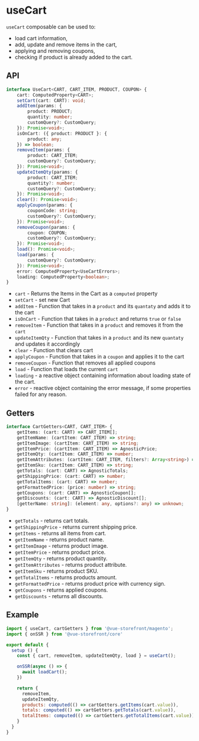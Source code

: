 # useCart

`useCart` composable can be used to:
* load cart information,
* add, update and remove items in the cart,
* applying and removing coupons,
* checking if product is already added to the cart.

## API

```typescript
interface UseCart<CART, CART_ITEM, PRODUCT, COUPON> {
    cart: ComputedProperty<CART>;
    setCart(cart: CART): void;
    addItem(params: {
        product: PRODUCT;
        quantity: number;
        customQuery?: CustomQuery;
    }): Promise<void>;
    isOnCart: ({ product: PRODUCT }: {
        product: any;
    }) => boolean;
    removeItem(params: {
        product: CART_ITEM;
        customQuery?: CustomQuery;
    }): Promise<void>;
    updateItemQty(params: {
        product: CART_ITEM;
        quantity?: number;
        customQuery?: CustomQuery;
    }): Promise<void>;
    clear(): Promise<void>;
    applyCoupon(params: {
        couponCode: string;
        customQuery?: CustomQuery;
    }): Promise<void>;
    removeCoupon(params: {
        coupon: COUPON;
        customQuery?: CustomQuery;
    }): Promise<void>;
    load(): Promise<void>;
    load(params: {
        customQuery?: CustomQuery;
    }): Promise<void>;
    error: ComputedProperty<UseCartErrors>;
    loading: ComputedProperty<boolean>;
}
```

* `cart` - Returns the Items in the Cart as a `computed` property
* `setCart` - set new Cart
* `addItem` - Function that takes in a `product` and its `quantaty` and adds it to the cart
* `isOnCart` - Function that takes in a `product` and returns `true` or `false`
* `removeItem` - Function that takes in a `product` and removes it from the `cart`
* `updateItemQty` - Function that takes in a `product` and its new `quantaty` and updates it accordingly
* `clear` - Function that clears cart
* `applyCoupon` - Function that takes in a `coupon` and applies it to the cart
* `removeCoupon` - Function that removes all applied coupons
* `load` - Function that loads the current `cart`
* `loading` - a reactive object containing information about loading state of the cart.
* `error` - reactive object containing the error message, if some properties failed for any reason.

## Getters

````typescript
interface CartGetters<CART, CART_ITEM> {
    getItems: (cart: CART) => CART_ITEM[];
    getItemName: (cartItem: CART_ITEM) => string;
    getItemImage: (cartItem: CART_ITEM) => string;
    getItemPrice: (cartItem: CART_ITEM) => AgnosticPrice;
    getItemQty: (cartItem: CART_ITEM) => number;
    getItemAttributes: (cartItem: CART_ITEM, filters?: Array<string>) => Record<string, AgnosticAttribute | string>;
    getItemSku: (cartItem: CART_ITEM) => string;
    getTotals: (cart: CART) => AgnosticTotals;
    getShippingPrice: (cart: CART) => number;
    getTotalItems: (cart: CART) => number;
    getFormattedPrice: (price: number) => string;
    getCoupons: (cart: CART) => AgnosticCoupon[];
    getDiscounts: (cart: CART) => AgnosticDiscount[];
    [getterName: string]: (element: any, options?: any) => unknown;
}
````

* `getTotals` - returns cart totals.
* `getShippingPrice` - returns current shipping price.
* `getItems` - returns all items from cart.
* `getItemName` - returns product name.
* `getItemImage` - returns product image.
* `getItemPrice` - returns product price.
* `getItemQty` - returns product quantity.
* `getItemAttributes` - returns product attribute.
* `getItemSku` - returns product SKU.
* `getTotalItems` - returns products amount.
* `getFormattedPrice` - returns product price with currency sign.
* `getCoupons` - returns applied coupons.
* `getDiscounts` - returns all discounts.

## Example

```javascript
import { useCart, cartGetters } from '@vue-storefront/magento';
import { onSSR } from '@vue-storefront/core'

export default {
  setup () {
    const { cart, removeItem, updateItemQty, load } = useCart();

    onSSR(async () => {
      await loadCart();
    })

    return {
      removeItem,
      updateItemQty,
      products: computed(() => cartGetters.getItems(cart.value)),
      totals: computed(() => cartGetters.getTotals(cart.value)),
      totalItems: computed(() => cartGetters.getTotalItems(cart.value))
    }
  }
}
```
